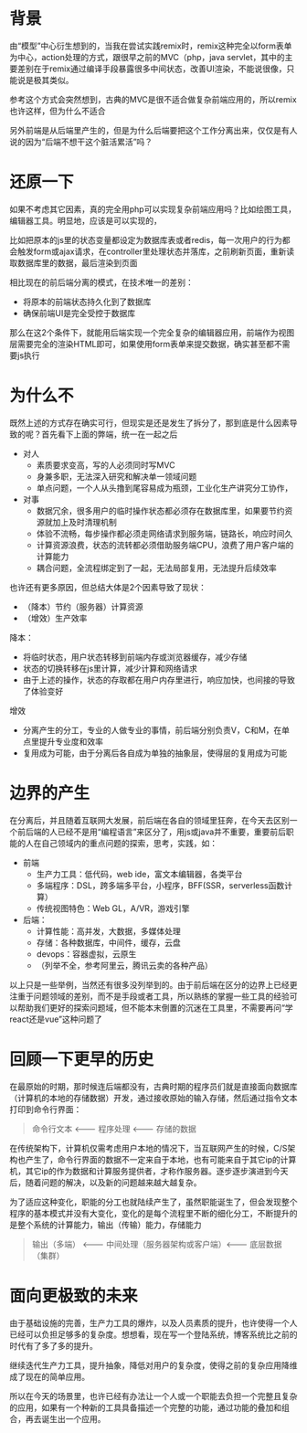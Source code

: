 <a name="BW6o0"></a>
# 背景
由“模型”中心衍生想到的，当我在尝试实践remix时，remix这种完全以form表单为中心，action处理的方式，跟很早之前的MVC（php，java servlet，其中的主要差别在于remix通过编译手段暴露很多中间状态，改善UI渲染，不能说很像，只能说是极其类似。

参考这个方式会突然想到，古典的MVC是很不适合做复杂前端应用的，所以remix也许这样，但为什么不适合

另外前端是从后端里产生的，但是为什么后端要把这个工作分离出来，仅仅是有人说的因为“后端不想干这个脏活累活”吗？

<a name="cEm3L"></a>
# 还原一下
如果不考虑其它因素，真的完全用php可以实现复杂前端应用吗？比如绘图工具，编辑器工具。明显地，应该是可以实现的，

比如把原本的js里的状态变量都设定为数据库表或者redis，每一次用户的行为都会触发form或ajax请求，在controller里处理状态并落库，之前刷新页面，重新读取数据库里的数据，最后渲染到页面

相比现在的前后端分离的模式，在技术唯一的差别：

- 将原本的前端状态持久化到了数据库
- 确保前端UI是完全受控于数据库

那么在这2个条件下，就能用后端实现一个完全复杂的编辑器应用，前端作为视图层需要完全的渲染HTML即可，如果使用form表单来提交数据，确实甚至都不需要js执行

<a name="pp7LV"></a>
# 为什么不
既然上述的方式存在确实可行，但现实是还是发生了拆分了，那到底是什么因素导致的呢？首先看下上面的弊端，统一在一起之后

- 对人
   - 素质要求变高，写的人必须同时写MVC
   - 身兼多职，无法深入研究和解决单一领域问题
   - 单点问题，一个人从头撸到尾容易成为瓶颈，工业化生产讲究分工协作，
- 对事
   - 数据冗余，很多用户的临时操作状态都必须存在数据库里，如果要节约资源就加上及时清理机制
   - 体验不流畅，每步操作都必须走网络请求到服务端，链路长，响应时间久
   - 计算资源浪费，状态的流转都必须借助服务端CPU，浪费了用户客户端的计算能力
   - 耦合问题，全流程绑定到了一起，无法局部复用，无法提升后续效率

也许还有更多原因，但总结大体是2个因素导致了现状：

- （降本）节约（服务器）计算资源
- （增效）生产效率

降本：

- 将临时状态，用户状态转移到前端内存或浏览器缓存，减少存储
- 状态的切换转移在js里计算，减少计算和网络请求
- 由于上述的操作，状态的存取都在用户内存里进行，响应加快，也间接的导致了体验变好

增效

- 分离产生的分工，专业的人做专业的事情，前后端分别负责V，C和M，在单点里提升专业度和效率
- 复用成为可能，由于分离后各自成为单独的抽象层，使得层的复用成为可能

<a name="xZo8Q"></a>
# 边界的产生
在分离后，并且随着互联网大发展，前后端在各自的领域里狂奔，在今天去区别一个前后端的人已经不是用“编程语言”来区分了，用js或java并不重要，重要前后职能的人在自己领域内的重点问题的探索，思考，实践，如：

- 前端
   - 生产力工具：低代码，web ide，富文本编辑器，各类平台
   - 多端程序：DSL，跨多端多平台，小程序，BFF(SSR，serverless函数计算）
   - 传统视图特色：Web GL，A/VR，游戏引擎
- 后端：
   - 计算性能：高并发，大数据，多媒体处理
   - 存储：各种数据库，中间件，缓存，云盘
   - devops：容器虚拟，云原生
   - （列举不全，参考阿里云，腾讯云卖的各种产品）

以上只是一些举例，当然还有很多没列举到的。由于前后端在区分的边界上已经更注重于问题领域的差别，而不是手段或者工具，所以熟练的掌握一些工具的经验可以帮助我们更好的探索问题域，但不能本末倒置的沉迷在工具里，不需要再问“学react还是vue”这种问题了

<a name="JhYBX"></a>
# 回顾一下更早的历史
在最原始的时期，那时候连后端都没有，古典时期的程序员们就是直接面向数据库（计算机的本地的存储数据）开发，通过接收原始的输入存储，然后通过指令文本打印到命令行界面：
> 命令行文本 <--- 程序处理 <--- 存储的数据

在传统架构下，计算机仅需考虑用户本地的情况下，当互联网产生的时候，C/S架构也产生了，命令行界面的数据不一定来自于本地，也有可能来自于其它ip的计算机，其它ip的作为数据和计算服务提供者，才称作服务器。逐步逐步演进到今天后，随着问题的解决，以及新的问题越来越大越复杂。

为了适应这种变化，职能的分工也就陆续产生了，虽然职能诞生了，但会发现整个程序的基本模式并没有大变化，变化的是每个流程里不断的细化分工，不断提升的是整个系统的计算能力，输出（传输）能力，存储能力
> 输出（多端） <--- 中间处理（服务器架构或客户端）<--- 底层数据（集群）


<a name="PHbFJ"></a>
# 面向更极致的未来
由于基础设施的完善，生产力工具的爆炸，以及人员素质的提升，也许使得一个人已经可以负担足够多的复杂度。想想看，现在写一个登陆系统，博客系统比之前的时代有了多了多的提升。

继续迭代生产力工具，提升抽象，降低对用户的复杂度，使得之前的复杂应用降维成了现在的简单应用。

所以在今天的场景里，也许已经有办法让一个人或一个职能去负担一个完整且复杂的应用，如果有一个种新的工具具备描述一个完整的功能，通过功能的叠加和组合，再去诞生出一个应用。
